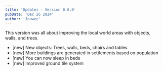 ```yaml
---
title: 'Updates - Version 0.0.9'
pubDate: 'Dec 26 2024'
author: 'Jouwee'
---
```


This version was all about improving the local world areas with objects, walls, and trees.

<ul>
    <li>[new] New objects: Trees, walls, beds, chairs and tables</li>
    <li>[new] More buildings are generated in settlements based on population</li>
    <li>[new] You can now sleep in beds</li>
    <li>[new] Improved ground tile system</li>
</ul>